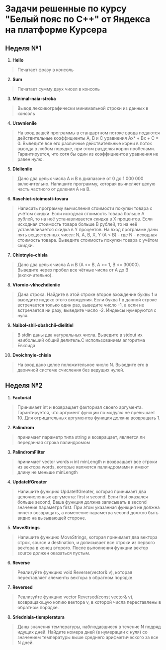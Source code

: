 # Задачи решенные по курсу "Белый пояс по С++" от Яндекса на платформе Курсера
## Неделя №1
1. **Hello**
> Печатает фразу в консоль
2. **Sum**
>  Печатает сумму двух чисел в консоль
3. **Minimal-naia-stroka**
> Вывод лексикографически минимальной строки из данных в консоль
4. **Uravnieniie**
> На вход вашей программы в стандартном потоке ввода подаются действительные коэффициенты A, B и C уравнения Ax² + Bx + C = 0. Выведите все его различные действительные корни в поток вывода в любом порядке, при этом разделяя корни пробелами. Гарантируется, что хотя бы один из коэффициентов уравнения не равен нулю.
5. **Dielieniie**
> Дано два целых числа A и B в диапазоне от 0 до 1 000 000 включительно. Напишите программу, которая вычисляет целую часть частного от деления A на B.
6. **Raschiot-stoimosti-tovara**
> Написать программу вычисления стоимости покупки товара с учётом скидки. Если исходная стоимость товара больше A рублей, то на неё устанавливается скидка в X процентов. Если исходная стоимость товара больше B рублей, то на неё устанавливается скидка в Y процентов.
На вход программе даны пять вещественных чисел: N, A, B, X, Y (A < B) - где N - исходная стоимость товара. Выведите стоимость покупки товара с учётом скидки.
7. **Chiotnyie-chisla**
> Дано два целых числа A и B (A <= B, A >= 1, B <= 30000). Выведите через пробел все чётные числа от A до B (включительно).
8. **Vtoroie-vkhozhdieniie**
> Дана строка. Найдите в этой строке второе вхождение буквы f и выведите индекс этого вхождения. Если буква f в данной строке встречается только один раз, выведите число -1, а если не встречается ни разу, выведите число -2. Индексы нумеруются с нуля.
9. **Naibol-shii-obshchii-dielitiel**
> В stdin даны два натуральных числа. Выведите в stdout их наибольший общий делитель.С использованием алгоритма Евклида
10. **Dvoichnyie-chisla**
> На вход дано целое положительное число N. Выведите его в двоичной системе счисления без ведущих нулей.

## Неделя №2
1. **Factorial**
> Принимает int и возвращает факториал своего аргумента. Гарантируется, что аргумент функции по модулю не превышает 10. Для отрицательных аргументов функция должна возвращать 1.
2. **Palindrom**
> принимает параметр типа string и возвращает, является ли переданная строка палиндромом
3. **PalindromFilter**
> принимает vector<string> words и int minLength и возвращает все строки из вектора words, которые являются палиндромами и имеют длину не меньше minLength
4. **UpdateIfGreater**
> Напишите функцию UpdateIfGreater, которая принимает два целочисленных аргумента: first и second. Если first оказался больше second, Ваша функция должна записывать в second значение параметра first. При этом указанная функция не должна ничего возвращать, а изменение параметра second должно быть видно на вызывающей стороне.
5. **MoveStrings**
> Напишите функцию MoveStrings, которая принимает два вектора строк, source и destination, и дописывает все строки из первого вектора в конец второго. После выполнения функции вектор source должен оказаться пустым.
6. **Reverse**
> Реализуйте функцию void Reverse(vector<int>& v), которая переставляет элементы вектора в обратном порядке.
7. **Reversed**
> Реализуйте функцию vector<int> Reversed(const vector<int>& v), возвращающую копию вектора v, в которой числа переставлены в обратном порядке.
8. **Sriedniaia-tiempieratura**
> Даны значения температуры, наблюдавшиеся в течение N подряд идущих дней. Найдите номера дней (в нумерации с нуля) со значением температуры выше среднего арифметического за все N дней.
